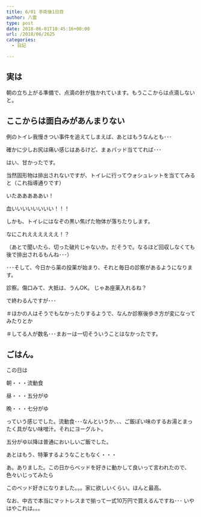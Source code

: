 ```yaml
---
title: 6/01 手術後1日目
author: 八雲
type: post
date: 2018-06-01T10:45:16+00:00
url: /2018/06/2625
categories:
  - 日記

---
```

## 実は

朝の立ち上がる準備で、点滴の針が抜かれています。もうここからは点滴しないと。

## ここからは面白みがあんまりない

例のトイレ我慢きつい事件を追えてしまえば、あとはもうなんとも･･･
  
確かに少しお尻は痛い感じはあるけど、まぁパッド当ててれば･･･

はい、甘かったです。

<!--more-->

当然固形物は排出されないですが、トイレに行ってウォシュレットを当ててみると（これ指導通りです）
  
いたあああああい！
  
血いいいいいいいい！！！

しかも、トイレにはなぞの黒い焦げた物体が落ちたりします。
  
なにこれええええええ！？
  
（あとで聞いたら、切った破片じゃないか。だそうで。なるほど回収しなくても後で排出されるもんね･･･）

･･･そして、今日から薬の投薬が始まり、それと毎日の診察があるようになります。
  
診察。傷口みて、大抵は、うんOK。 じゃあ座薬入れるね？
  
で終わるんですが･･･

＃ほかの人はそうでもなかったりするようで、なんか診察後歩き方が変になってみたりとか
  
＃してる人が数名･･･まおーは一切そういうことはなかったです。

## ごはん。

この日は
  
朝・・・流動食
  
昼・・・五分がゆ
  
晩・・・七分がゆ
  
っていう感じでした。流動食･･･なんというか、、、ご飯ぽい味のするお湯とまったく具がない味噌汁。それにヨーグルト。
  
五分がゆ以降は普通においしいご飯でした。

あとはもう、特筆するようなこともなく・・・
  
あ。ありました。この日からベッドを好きに動かして良いって言われたので、色々いじってみたら
  
このベッド好きになりました。。。家に欲しいくらい。ほんと最高。
  
なお、中古で本当にマットレスまで揃って一式10万円で買えるんですね･･･ いやはやこれは。。。